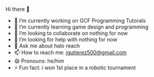 Hi there 👋
- 🔭 I’m currently working on GCF Programming Tutorals
- 🌱 I’m currently learning game design and programming
- 👯 I’m looking to collaborate on nothing for now
- 🤔 I’m looking for help with nothing for now
- 💬 Ask me about halo reach
- 📫 How to reach me: jgutierez500@gmail.com
- 😄 Pronouns: he/him
- ⚡ Fun fact: i won 1st place in a robotic tournament
